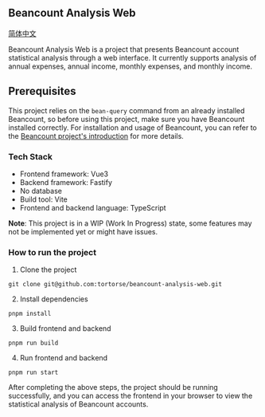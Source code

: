 ## Beancount Analysis Web

[简体中文](./README-zh_CN.md)

Beancount Analysis Web is a project that presents Beancount account statistical analysis through a web interface. It currently supports analysis of annual expenses, annual income, monthly expenses, and monthly income.

## Prerequisites

This project relies on the `bean-query` command from an already installed Beancount, so before using this project, make sure you have Beancount installed correctly. For installation and usage of Beancount, you can refer to the [Beancount project's introduction](https://github.com/beancount/beancount) for more details.


### Tech Stack

- Frontend framework: Vue3
- Backend framework: Fastify
- No database
- Build tool: Vite
- Frontend and backend language: TypeScript

**Note**: This project is in a WIP (Work In Progress) state, some features may not be implemented yet or might have issues.

### How to run the project

1. Clone the project

```
git clone git@github.com:tortorse/beancount-analysis-web.git
```

2. Install dependencies

```
pnpm install
```

3. Build frontend and backend

```
pnpm run build
```

4. Run frontend and backend

```
pnpm run start
```

After completing the above steps, the project should be running successfully, and you can access the frontend in your browser to view the statistical analysis of Beancount accounts.
